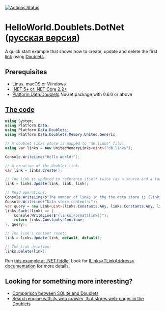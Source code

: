 [![Actions Status](https://github.com/linksplatform/HelloWorld.Doublets.DotNet/workflows/CI/badge.svg)](https://github.com/linksplatform/HelloWorld.Doublets.DotNet/actions?workflow=CI)

# HelloWorld.Doublets.DotNet ([русская версия](https://github.com/linksplatform/HelloWorld.Doublets.DotNet/blob/master/README.ru.md))

A quick start example that shows how to create, update and delete the first [link](https://github.com/Konard/LinksPlatform/wiki/FAQ#what-does-the-link-mean) using [Doublets](https://github.com/linksplatform/Data.Doublets).

## Prerequisites
* Linux, macOS or Windows
* [.NET 5+ or .NET Core 2.2+](https://dotnet.microsoft.com/download)
* [Platform.Data.Doublets](https://www.nuget.org/packages/Platform.Data.Doublets) NuGet package with 0.6.0 or above

## [The code](https://github.com/linksplatform/HelloWorld.Doublets.DotNet/blob/master/Program.cs)

```C#
using System;
using Platform.Data;
using Platform.Data.Doublets;
using Platform.Data.Doublets.Memory.United.Generic;

// A doublet links store is mapped to "db.links" file:
using var links = new UnitedMemoryLinks<uint>("db.links");

Console.WriteLine("Hello World!");

// A creation of the doublet link: 
var link = links.Create();

// The link is updated to reference itself twice (as a source and a target):
link = links.Update(link, link, link);

// Read operations:
Console.WriteLine($"The number of links in the the data store is {links.Count()}.");
Console.WriteLine("Data store contents:");
var query = new Link<uint>(links.Constants.Any, links.Constants.Any, links.Constants.Any);
links.Each((link) => {
    Console.WriteLine($"{links.Format(link)}");
    return links.Constants.Continue;
}, query);

// The link's content reset:
link = links.Update(link, default, default);

// The link deletion:
links.Delete(link);
```

Run [this example at .NET fiddle](https://dotnetfiddle.net/Y7Zvt0). Look for [ILinks\<TLinkAddress\> documentation](https://linksplatform.github.io/Data/csharp/api/Platform.Data.ILinks-2.html) for more details.

## Looking for something more interesting?
* [Comparison between SQLite and Doublets](https://github.com/linksplatform/Comparisons.SQLiteVSDoublets)
* [Search engine with its web crawler, that stores web-pages in the Doublets](https://github.com/linksplatform/Crawler)

